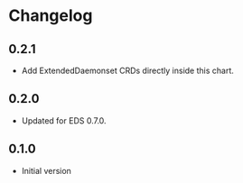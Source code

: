 # Changelog

## 0.2.1

* Add ExtendedDaemonset CRDs directly inside this chart.

## 0.2.0

* Updated for EDS 0.7.0.

## 0.1.0

* Initial version
